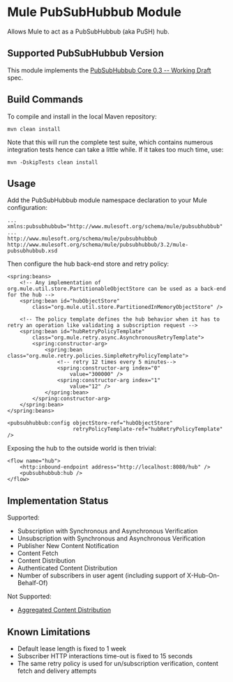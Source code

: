 Mule PubSubHubbub Module
========================

Allows Mule to act as a PubSubHubbub (aka PuSH) hub.

Supported PubSubHubbub Version
------------------------------

This module implements the [PubSubHubbub Core 0.3 -- Working Draft](http://pubsubhubbub.googlecode.com/svn/trunk/pubsubhubbub-core-0.3.html) spec.


Build Commands
--------------

To compile and install in the local Maven repository:

    mvn clean install  

Note that this will run the complete test suite, which contains numerous integration tests hence can take a little while. If it takes too much time, use:

    mvn -DskipTests clean install
    

Usage
-----

Add the PubSubHubbub module namespace declaration to your Mule configuration:

    ...
    xmlns:pubsubhubbub="http://www.mulesoft.org/schema/mule/pubsubhubbub"
    ...
    http://www.mulesoft.org/schema/mule/pubsubhubbub http://www.mulesoft.org/schema/mule/pubsubhubbub/3.2/mule-pubsubhubbub.xsd


Then configure the hub back-end store and retry policy:

    <spring:beans>
        <!-- Any implementation of org.mule.util.store.PartitionableObjectStore can be used as a back-end for the hub -->
        <spring:bean id="hubObjectStore"
            class="org.mule.util.store.PartitionedInMemoryObjectStore" />

        <!-- The policy template defines the hub behavior when it has to retry an operation like validating a subscription request -->
        <spring:bean id="hubRetryPolicyTemplate"
            class="org.mule.retry.async.AsynchronousRetryTemplate">
            <spring:constructor-arg>
                <spring:bean class="org.mule.retry.policies.SimpleRetryPolicyTemplate">
                    <!-- retry 12 times every 5 minutes-->
                    <spring:constructor-arg index="0"
                        value="300000" />
                    <spring:constructor-arg index="1"
                        value="12" />
                </spring:bean>
            </spring:constructor-arg>
        </spring:bean>
    </spring:beans>

    <pubsubhubbub:config objectStore-ref="hubObjectStore"
                         retryPolicyTemplate-ref="hubRetryPolicyTemplate" />


Exposing the hub to the outside world is then trivial:

    <flow name="hub">
        <http:inbound-endpoint address="http://localhost:8080/hub" />
        <pubsubhubbub:hub />
    </flow>

    
Implementation Status
---------------------

Supported:

- Subscription with Synchronous and Asynchronous Verification
- Unsubscription with Synchronous and Asynchronous Verification
- Publisher New Content Notification
- Content Fetch
- Content Distribution
- Authenticated Content Distribution
- Number of subscribers in user agent (including support of X-Hub-On-Behalf-Of)


Not Supported:

- [Aggregated Content Distribution](http://pubsubhubbub.googlecode.com/svn/trunk/pubsubhubbub-core-0.3.html#aggregatedistribution)

    
Known Limitations
-----------------

- Default lease length is fixed to 1 week
- Subscriber HTTP interactions time-out is fixed to 15 seconds
- The same retry policy is used for un/subscription verification, content fetch and delivery attempts
